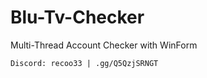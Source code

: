# Blu-Tv-Checker
Multi-Thread Account Checker with WinForm


```Discord: recoo33 | .gg/Q5QzjSRNGT```
